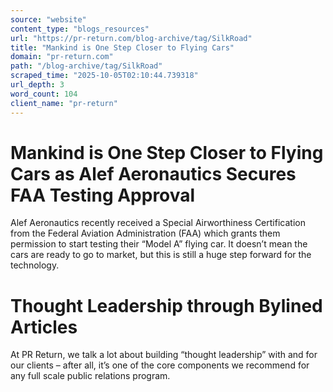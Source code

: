 ```yaml
---
source: "website"
content_type: "blogs_resources"
url: "https://pr-return.com/blog-archive/tag/SilkRoad"
title: "Mankind is One Step Closer to Flying Cars"
domain: "pr-return.com"
path: "/blog-archive/tag/SilkRoad"
scraped_time: "2025-10-05T02:10:44.739318"
url_depth: 3
word_count: 104
client_name: "pr-return"
---
```


# Mankind is One Step Closer to Flying Cars as Alef Aeronautics Secures FAA Testing Approval

Alef Aeronautics recently received a Special Airworthiness Certification from the Federal Aviation Administration (FAA) which grants them permission to start testing their “Model A” flying car. It doesn’t mean the cars are ready to go to market, but this is still a huge step forward for the technology.

# Thought Leadership through Bylined Articles

At PR Return, we talk a lot about building “thought leadership” with and for our clients – after all, it’s one of the core components we recommend for any full scale public relations program.